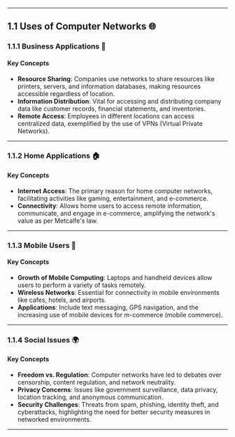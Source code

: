 

---

## 1.1 Uses of Computer Networks 🌐
### 1.1.1 Business Applications 💼
#### **Key Concepts**
- **Resource Sharing**: Companies use networks to share resources like printers, servers, and information databases, making resources accessible regardless of location.
- **Information Distribution**: Vital for accessing and distributing company data like customer records, financial statements, and inventories.
- **Remote Access**: Employees in different locations can access centralized data, exemplified by the use of VPNs (Virtual Private Networks).

---

### 1.1.2 Home Applications 🏠
#### **Key Concepts**
- **Internet Access**: The primary reason for home computer networks, facilitating activities like gaming, entertainment, and e-commerce.
- **Connectivity**: Allows home users to access remote information, communicate, and engage in e-commerce, amplifying the network's value as per Metcalfe's law.

---

### 1.1.3 Mobile Users 📱
#### **Key Concepts**
- **Growth of Mobile Computing**: Laptops and handheld devices allow users to perform a variety of tasks remotely.
- **Wireless Networks**: Essential for connectivity in mobile environments like cafes, hotels, and airports.
- **Applications**: Include text messaging, GPS navigation, and the increasing use of mobile devices for m-commerce (mobile commerce).

---

### 1.1.4 Social Issues 🌍
#### **Key Concepts**
- **Freedom vs. Regulation**: Computer networks have led to debates over censorship, content regulation, and network neutrality.
- **Privacy Concerns**: Issues like government surveillance, data privacy, location tracking, and anonymous communication.
- **Security Challenges**: Threats from spam, phishing, identity theft, and cyberattacks, highlighting the need for better security measures in networked environments.

---


